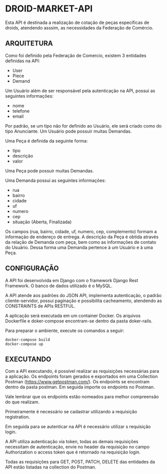 # DROID-MARKET-API

Esta API é destinada a realização de cotação de peças específicas de droids, atendendo asssim, as necessidades da Federação de Comércio.

## ARQUITETURA

Como foi definido pela Federação de Comercio, existem 3 entidades definidas na API: 

* User
* Piece
* Demand

Um Usuário além de ser responsável pela autenticação na API, possui as seguintes informações:

* nome
* telefone
* email

Por padrão, se um tipo não for definido ao Usuário, ele será criado como do tipo Anunciante. Um Usuário pode possuir muitas Demandas.

Uma Peça é definida da seguinte forma:

* tipo
* descrição
* valor

Uma Peça pode possuir muitas Demandas.

Uma Demanda possui as seguintes informações:

* rua
* bairro
* cidade
* uf
* numero
* cep
* situação (Aberta, Finalizada)

Os campos (rua, bairro, cidade, uf, numero, cep, complemento) formam a informação de endereço de entrega. A descrição da Peça é obtida através da relação de Demanda com peça, bem como as informações de contato do Usuário. Dessa forma uma Demanda pertence à um Usuário e à uma Peça.

## CONFIGURAÇÃO

A API foi desenvolvida em Django com o framework Django Rest Framework. O banco de dados utilizado é o MySQL.

A API atende aos padrões do JSON API, implementa autenticação, o padrão cliente-servidor, possui paginação e possibilita cacheamento, atendendo as CONSTRAINTS de APIs RESTFUL.

A aplicação será executada em um container Docker. Os arquivos Dockerfile e doker-compose encontram-se dentro da pasta doker-rails.

Para preparar o ambiente, execute os comandos a seguir:

```
docker-compose build
docker-compose up
```

## EXECUTANDO

Com a API executando, é possível realizar as requisições necessárias para a aplicação.
Os endpoints foram gerados e exportados em uma Collection Postman (https://www.getpostman.com/). Os endpoints se encontram dentro da pasta postman. Em seguida importe os endpoints no Postman.

Vale lembrar que os endpoints estão nomeados para melhor compreensão do que realizam.

Primeiramente é necessário se cadastrar utilizando a requisição registration.

Em seguida para se autenticar na API é necessário utilizar s requisição login.

A API utiliza autenticação via token, todas as demais requisições necessitam de autenticação, envie no header da requisição no campo Authorization o access token que é retornado na requisição login.

Todas as requisições para GET, POST, PATCH, DELETE das entidades da API estão listadas na collection do Postman.

